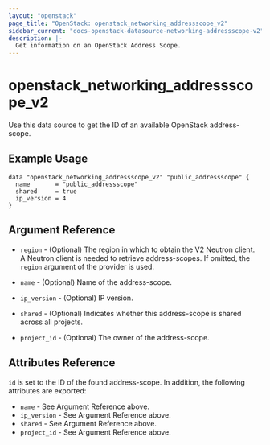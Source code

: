 ```yaml
---
layout: "openstack"
page_title: "OpenStack: openstack_networking_addressscope_v2"
sidebar_current: "docs-openstack-datasource-networking-addressscope-v2"
description: |-
  Get information on an OpenStack Address Scope.
---
```


# openstack\_networking\_addressscope\_v2

Use this data source to get the ID of an available OpenStack address-scope.

## Example Usage

```hcl
data "openstack_networking_addressscope_v2" "public_addressscope" {
  name       = "public_addressscope"
  shared     = true
  ip_version = 4
}
```

## Argument Reference

* `region` - (Optional) The region in which to obtain the V2 Neutron client.
  A Neutron client is needed to retrieve address-scopes. If omitted, the
  `region` argument of the provider is used.

* `name` - (Optional) Name of the address-scope.

* `ip_version` - (Optional) IP version.

* `shared` - (Optional) Indicates whether this address-scope is shared across
    all projects.

* `project_id` - (Optional) The owner of the address-scope.

## Attributes Reference

`id` is set to the ID of the found address-scope. In addition, the following attributes
are exported:

* `name` - See Argument Reference above.
* `ip_version` - See Argument Reference above.
* `shared` - See Argument Reference above.
* `project_id` - See Argument Reference above.
